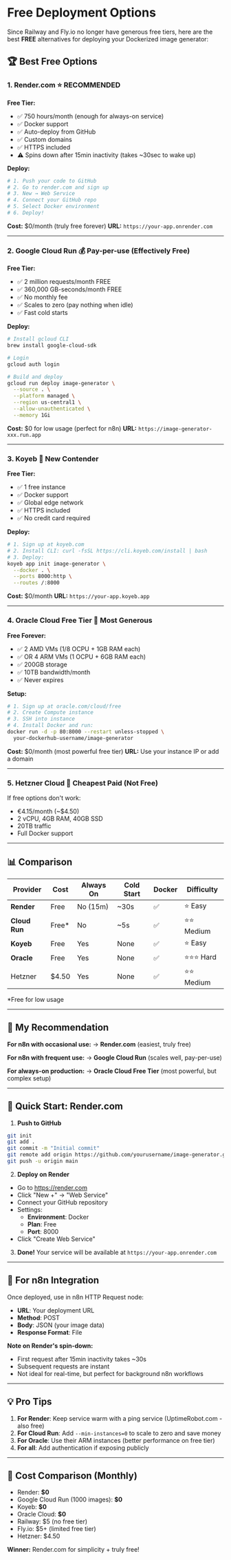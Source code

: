 # Free Deployment Options

Since Railway and Fly.io no longer have generous free tiers, here are the best **FREE** alternatives for deploying your Dockerized image generator:

## 🏆 Best Free Options

### 1. **Render.com** ⭐ RECOMMENDED

**Free Tier:**
- ✅ 750 hours/month (enough for always-on service)
- ✅ Docker support
- ✅ Auto-deploy from GitHub
- ✅ Custom domains
- ✅ HTTPS included
- ⚠️ Spins down after 15min inactivity (takes ~30sec to wake up)

**Deploy:**
```bash
# 1. Push your code to GitHub
# 2. Go to render.com and sign up
# 3. New → Web Service
# 4. Connect your GitHub repo
# 5. Select Docker environment
# 6. Deploy!
```

**Cost:** $0/month (truly free forever)
**URL:** `https://your-app.onrender.com`

---

### 2. **Google Cloud Run** 💰 Pay-per-use (Effectively Free)

**Free Tier:**
- ✅ 2 million requests/month FREE
- ✅ 360,000 GB-seconds/month FREE
- ✅ No monthly fee
- ✅ Scales to zero (pay nothing when idle)
- ✅ Fast cold starts

**Deploy:**
```bash
# Install gcloud CLI
brew install google-cloud-sdk

# Login
gcloud auth login

# Build and deploy
gcloud run deploy image-generator \
  --source . \
  --platform managed \
  --region us-central1 \
  --allow-unauthenticated \
  --memory 1Gi
```

**Cost:** $0 for low usage (perfect for n8n)
**URL:** `https://image-generator-xxx.run.app`

---

### 3. **Koyeb** 🚀 New Contender

**Free Tier:**
- ✅ 1 free instance
- ✅ Docker support
- ✅ Global edge network
- ✅ HTTPS included
- ✅ No credit card required

**Deploy:**
```bash
# 1. Sign up at koyeb.com
# 2. Install CLI: curl -fsSL https://cli.koyeb.com/install | bash
# 3. Deploy:
koyeb app init image-generator \
  --docker . \
  --ports 8000:http \
  --routes /:8000
```

**Cost:** $0/month
**URL:** `https://your-app.koyeb.app`

---

### 4. **Oracle Cloud Free Tier** 💪 Most Generous

**Free Forever:**
- ✅ 2 AMD VMs (1/8 OCPU + 1GB RAM each)
- ✅ OR 4 ARM VMs (1 OCPU + 6GB RAM each)
- ✅ 200GB storage
- ✅ 10TB bandwidth/month
- ✅ Never expires

**Setup:**
```bash
# 1. Sign up at oracle.com/cloud/free
# 2. Create Compute instance
# 3. SSH into instance
# 4. Install Docker and run:
docker run -d -p 80:8000 --restart unless-stopped \
  your-dockerhub-username/image-generator
```

**Cost:** $0/month (most powerful free tier)
**URL:** Use your instance IP or add a domain

---

### 5. **Hetzner Cloud** 💸 Cheapest Paid (Not Free)

If free options don't work:
- €4.15/month (~$4.50)
- 2 vCPU, 4GB RAM, 40GB SSD
- 20TB traffic
- Full Docker support

---

## 📊 Comparison

| Provider | Cost | Always On | Cold Start | Docker | Difficulty |
|----------|------|-----------|------------|--------|------------|
| **Render** | Free | No (15m) | ~30s | ✅ | ⭐ Easy |
| **Cloud Run** | Free* | No | ~5s | ✅ | ⭐⭐ Medium |
| **Koyeb** | Free | Yes | None | ✅ | ⭐ Easy |
| **Oracle** | Free | Yes | None | ✅ | ⭐⭐⭐ Hard |
| Hetzner | $4.50 | Yes | None | ✅ | ⭐⭐ Medium |

*Free for low usage

---

## 🎯 My Recommendation

**For n8n with occasional use:**
→ **Render.com** (easiest, truly free)

**For n8n with frequent use:**
→ **Google Cloud Run** (scales well, pay-per-use)

**For always-on production:**
→ **Oracle Cloud Free Tier** (most powerful, but complex setup)

---

## 🚀 Quick Start: Render.com

1. **Push to GitHub**
```bash
git init
git add .
git commit -m "Initial commit"
git remote add origin https://github.com/yourusername/image-generator.git
git push -u origin main
```

2. **Deploy on Render**
- Go to https://render.com
- Click "New +" → "Web Service"
- Connect your GitHub repository
- Settings:
  - **Environment**: Docker
  - **Plan**: Free
  - **Port**: 8000
- Click "Create Web Service"

3. **Done!**
Your service will be available at `https://your-app.onrender.com`

---

## 🔧 For n8n Integration

Once deployed, use in n8n HTTP Request node:
- **URL**: Your deployment URL
- **Method**: POST
- **Body**: JSON (your image data)
- **Response Format**: File

**Note on Render's spin-down:**
- First request after 15min inactivity takes ~30s
- Subsequent requests are instant
- Not ideal for real-time, but perfect for background n8n workflows

---

## 💡 Pro Tips

1. **For Render**: Keep service warm with a ping service (UptimeRobot.com - also free)
2. **For Cloud Run**: Add `--min-instances=0` to scale to zero and save money
3. **For Oracle**: Use their ARM instances (better performance on free tier)
4. **For all**: Add authentication if exposing publicly

---

## 📝 Cost Comparison (Monthly)

- Render: **$0**
- Google Cloud Run (1000 images): **$0**
- Koyeb: **$0**
- Oracle Cloud: **$0**
- Railway: $5 (no free tier)
- Fly.io: $5+ (limited free tier)
- Hetzner: $4.50

**Winner:** Render.com for simplicity + truly free!

